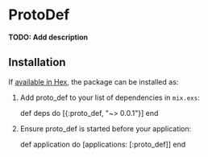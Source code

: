 # ProtoDef

**TODO: Add description**

## Installation

If [available in Hex](https://hex.pm/docs/publish), the package can be installed as:

  1. Add proto_def to your list of dependencies in `mix.exs`:

        def deps do
          [{:proto_def, "~> 0.0.1"}]
        end

  2. Ensure proto_def is started before your application:

        def application do
          [applications: [:proto_def]]
        end

